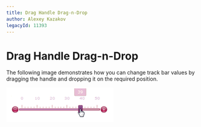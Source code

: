 ```yaml
---
title: Drag Handle Drag-n-Drop
author: Alexey Kazakov
legacyId: 11393
---
```

# Drag Handle Drag-n-Drop
The following image demonstrates how you can change track bar values by dragging the handle and dropping it on the required position.

![ASPxTrackBar_Drag-n-drop_drag_handle](../../../images/img16528.gif)